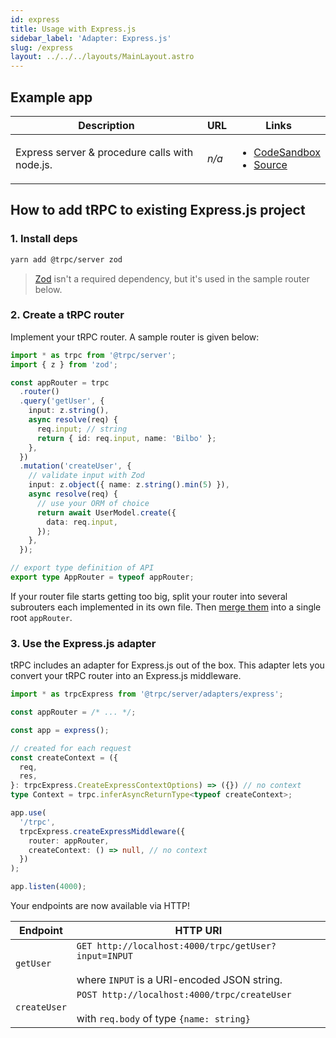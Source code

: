 ```yaml
---
id: express
title: Usage with Express.js
sidebar_label: 'Adapter: Express.js'
slug: /express
layout: ../../../layouts/MainLayout.astro
---
```


## Example app

<table>
  <thead>
    <tr>
      <th>Description</th>
      <th>URL</th>
      <th>Links</th>
    </tr>
  </thead>
  <tbody>
    <tr>
      <td>Express server &amp; procedure calls with node.js.</td>
      <td><em>n/a</em></td>
      <td>
        <ul>
          <li><a href="https://githubbox.com/trpc/trpc/tree/main/examples/express-server">CodeSandbox</a></li>
          <li><a href="https://github.com/trpc/trpc/tree/main/examples/express-server">Source</a></li>
        </ul>
      </td>
    </tr>
  </tbody>
</table>

## How to add tRPC to existing Express.js project

### 1. Install deps

```bash
yarn add @trpc/server zod
```

> [Zod](https://github.com/colinhacks/zod) isn't a required dependency, but it's used in the sample router below.

### 2. Create a tRPC router

Implement your tRPC router. A sample router is given below:

```ts
import * as trpc from '@trpc/server';
import { z } from 'zod';

const appRouter = trpc
  .router()
  .query('getUser', {
    input: z.string(),
    async resolve(req) {
      req.input; // string
      return { id: req.input, name: 'Bilbo' };
    },
  })
  .mutation('createUser', {
    // validate input with Zod
    input: z.object({ name: z.string().min(5) }),
    async resolve(req) {
      // use your ORM of choice
      return await UserModel.create({
        data: req.input,
      });
    },
  });

// export type definition of API
export type AppRouter = typeof appRouter;
```

If your router file starts getting too big, split your router into several subrouters each implemented in its own file. Then [merge them](/docs/merging-routers) into a single root `appRouter`.

### 3. Use the Express.js adapter

tRPC includes an adapter for Express.js out of the box. This adapter lets you convert your tRPC router into an Express.js middleware.

```ts
import * as trpcExpress from '@trpc/server/adapters/express';

const appRouter = /* ... */;

const app = express();

// created for each request
const createContext = ({
  req,
  res,
}: trpcExpress.CreateExpressContextOptions) => ({}) // no context
type Context = trpc.inferAsyncReturnType<typeof createContext>;

app.use(
  '/trpc',
  trpcExpress.createExpressMiddleware({
    router: appRouter,
    createContext: () => null, // no context
  })
);

app.listen(4000);
```

Your endpoints are now available via HTTP!

| Endpoint     | HTTP URI                                                                                                   |
| ------------ | ---------------------------------------------------------------------------------------------------------- |
| `getUser`    | `GET http://localhost:4000/trpc/getUser?input=INPUT` <br/><br/>where `INPUT` is a URI-encoded JSON string. |
| `createUser` | `POST http://localhost:4000/trpc/createUser` <br/><br/>with `req.body` of type `{name: string}`            |
